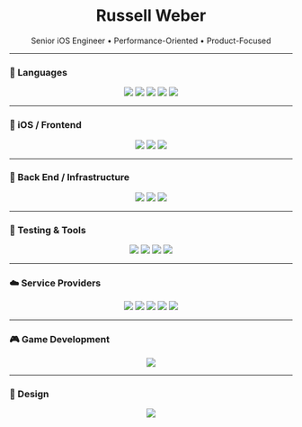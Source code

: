 <h1 align="center">Russell Weber</h1>
<p align="center">Senior iOS Engineer • Performance-Oriented • Product-Focused</p>

---

### 🧠 Languages

<p align="center">
  <img src="https://img.shields.io/badge/Swift-FA7343?style=for-the-badge&logo=swift&logoColor=white" />
  <img src="https://img.shields.io/badge/Objective--C-000000?style=for-the-badge&logo=apple&logoColor=white" />
  <img src="https://img.shields.io/badge/SQL-4479A1?style=for-the-badge&logo=mysql&logoColor=white" />  <img src="https://img.shields.io/badge/Kotlin-0095D5?style=for-the-badge&logo=kotlin&logoColor=white" />
  <img src="https://img.shields.io/badge/C%23-239120?style=for-the-badge&logo=c-sharp&logoColor=white" />
</p>

---

### 📱 iOS / Frontend

<p align="center">
  <img src="https://img.shields.io/badge/SwiftUI-0A84FF?style=for-the-badge&logo=swift&logoColor=white" />
  <img src="https://img.shields.io/badge/UIKit-2396F3?style=for-the-badge&logo=apple&logoColor=white" />
  <img src="https://img.shields.io/badge/Combine-0052CC?style=for-the-badge&logo=apple&logoColor=white" />
</p>

---

### 🔧 Back End / Infrastructure

<p align="center">
  <img src="https://img.shields.io/badge/Node.js-339933?style=for-the-badge&logo=nodedotjs&logoColor=white" />
  <img src="https://img.shields.io/badge/GraphQL-E10098?style=for-the-badge&logo=graphql&logoColor=white" />
  <img src="https://img.shields.io/badge/Postgres-4169E1?style=for-the-badge&logo=postgresql&logoColor=white" />
</p>

---

### 🧪 Testing & Tools

<p align="center">
  <img src="https://img.shields.io/badge/XCTest-000000?style=for-the-badge&logo=apple&logoColor=white" />
  <img src="https://img.shields.io/badge/Instruments-grey?style=for-the-badge&logo=apple&logoColor=white" />
  <img src="https://img.shields.io/badge/Git-F05032?style=for-the-badge&logo=git&logoColor=white" />
  <img src="https://img.shields.io/badge/Jenkins-D24939?style=for-the-badge&logo=jenkins&logoColor=white" />
</p>

---

### ☁️ Service Providers

<p align="center">
  <img src="https://img.shields.io/badge/Firebase-FFCA28?style=for-the-badge&logo=firebase&logoColor=black" />
  <img src="https://img.shields.io/badge/Amplitude-2D9CDB?style=for-the-badge&logo=amplitude&logoColor=white" />
  <img src="https://img.shields.io/badge/AWS-232F3E?style=for-the-badge&logo=amazon-aws&logoColor=white" />
  <img src="https://img.shields.io/badge/Cloudflare-F38020?style=for-the-badge&logo=cloudflare&logoColor=white" />
  <img src="https://img.shields.io/badge/Fly.io-011627?style=for-the-badge&logoColor=white" />
</p>

---

### 🎮 Game Development

<p align="center">
  <img src="https://img.shields.io/badge/Unity-000000?style=for-the-badge&logo=unity&logoColor=white" />
</p>

---

### 🎨 Design

<p align="center">
  <img src="https://img.shields.io/badge/Figma-F24E1E?style=for-the-badge&logo=figma&logoColor=white" />
</p>

